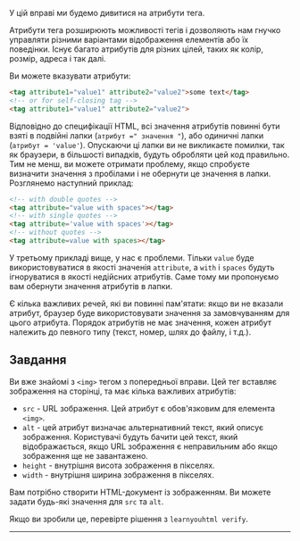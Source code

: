 У цій вправі ми будемо дивитися на атрибути тега.

Атрибути тега розширюють можливості тегів і дозволяють нам гнучко управляти різними варіантами відображення елементів або їх поведінки. Існує багато атрибутів для різних цілей, таких як колір, розмір, адреса і так далі.

Ви можете вказувати атрибути:

```html
<tag attribute1="value1" attribute2="value2">some text</tag>
<!-- or for self-closing tag -->
<tag attribute1="value1" attribute2="value2">
```

Відповідно до специфікації HTML, всі значення атрибутів повинні бути взяті в подвійні лапки (`атрибут =" значення "`), або одиничні лапки (`атрибут = 'value'`). Опускаючи ці лапки ви не викликаєте помилки, так як браузери, в більшості випадків, будуть обробляти цей код правильно. Тим не менш, ви можете отримати проблему, якщо спробуєте визначити значення з пробілами і не обернути це значення в лапки. Розглянемо наступний приклад:

```html
<!-- with double quotes -->
<tag attribute="value with spaces"></tag>
<!-- with single quotes -->
<tag attribute='value with spaces'></tag>
<!-- without quotes -->
<tag attribute=value with spaces></tag>
```

У третьому прикладі вище, у нас є проблеми. Тільки `value` буде використовуватися в якості значенія `attribute`, а `with` і `spaces` будуть ігноруватися в якості недійсних атрибутів. Саме тому ми пропонуємо вам обернути значення атрибутів в лапки.

Є кілька важливих речей, які ви повинні пам'ятати: якщо ви не вказали атрибут, браузер буде використовувати значення за замовчуванням для цього атрибута. Порядок атрибутів не має значення, кожен атрибут належить до певного типу (текст, номер, шлях до файлу, і т.д.).

## Завдання

Ви вже знайомі з `<img>` тегом з попередньої вправи. Цей тег вставляє зображення на сторінці, та має кілька важливих атрибутів:

* `src` -  URL зображення. Цей атрибут є обов'язковим для елемента `<img>`.
* `alt` - цей атрибут визначає альтернативний текст, який описує зображення. Користувачі будуть бачити цей текст, який відображається, якщо URL зображення є неправильним або якщо зображення ще не завантажено.
* `height` - внутрішня висота зображення в пікселях.
* `width` - внутрішня ширина зображення в пікселях.

Вам потрібно створити HTML-документ із зображенням. Ви можете задати будь-які значення для `src` та `alt`.

Якщо ви зробили це, перевірте рішення з `learnyouhtml verify`.

---
